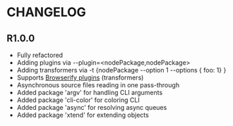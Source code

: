 # CHANGELOG

## R1.0.0
* Fully refactored
* Adding plugins via --plugin=<nodePackage,nodePackage>
* Adding transformers via -t {nodePackage --option 1 --options { foo: 1} }
* Supports [Browserify plugins](https://www.npmjs.com/browse/keyword/browserify-plugin) (transformers)
* Asynchronous source files reading in one pass-through
* Added package 'argv' for handling CLI arguments
* Added package 'cli-color' for coloring CLI
* Added package 'async' for resolving async queues
* Added package 'xtend' for extending objects
